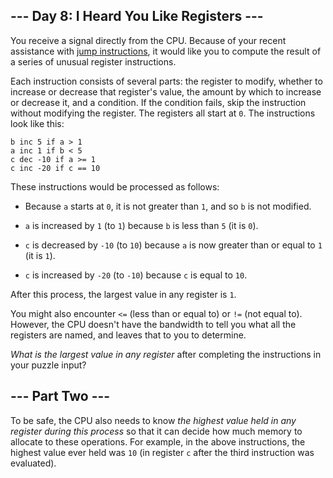 ## --- Day 8: I Heard You Like Registers --- ##

You receive a signal directly from the CPU. Because of your recent
assistance with [jump instructions](5), it would like you to compute
the result of a series of unusual register instructions.

Each instruction consists of several parts: the register to modify,
whether to increase or decrease that register's value, the amount by
which to increase or decrease it, and a condition. If the condition
fails, skip the instruction without modifying the register. The
registers all start at `0`. The instructions look like this:

    b inc 5 if a > 1
    a inc 1 if b < 5
    c dec -10 if a >= 1
    c inc -20 if c == 10

These instructions would be processed as follows:

  * Because `a` starts at `0`, it is not greater than `1`, and so `b`
    is not modified.

  * `a` is increased by `1` (to `1`) because `b` is less than `5` (it
    is `0`).

  * `c` is decreased by `-10` (to `10`) because `a` is now greater than
    or equal to `1` (it is `1`).

  * `c` is increased by `-20` (to `-10`) because `c` is equal to `10`.

After this process, the largest value in any register is `1`.

You might also encounter `<=` (less than or equal to) or `!=` (not
equal to). However, the CPU doesn't have the bandwidth to tell you what
all the registers are named, and leaves that to you to determine.

*What is the largest value in any register* after completing the
instructions in your puzzle input?

## --- Part Two --- ##

To be safe, the CPU also needs to know *the highest value held in any
register during this process* so that it can decide how much memory to
allocate to these operations. For example, in the above instructions,
the highest value ever held was `10` (in register `c` after the third
instruction was evaluated).
